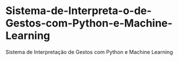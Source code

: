 # Sistema-de-Interpreta-o-de-Gestos-com-Python-e-Machine-Learning
Sistema de Interpretação de Gestos com Python e Machine Learning
